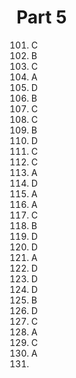 # Part 5
101) C
102) B
103) C 
104) A
105) D
106) B
107) C
108) C
109) B
110) D
111) C
112) C
113) A
114) D
115) A
116) A
117) C
118) B
119) D
120) D
121) A
122) D
123) D
124) D
125) B
126) D
127) C
128) A
129) C
130) A
131) 